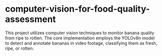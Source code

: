 # computer-vision-for-food-quality-assessment
This project utilizes computer vision techniques to monitor banana quality from ripe to rotten.  The core implementation employs the YOLOv8n model to detect and annotate bananas in video footage, classifying them as fresh, ripe, or rotten.
